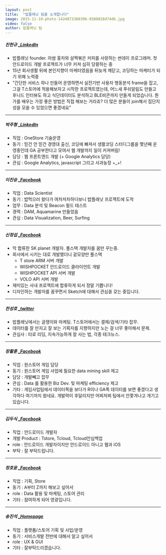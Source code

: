 ```yaml
---
layout: post
title:  "밥플래닛 팀을 소개합니다"
image: 2015-11-19-photo-1424873380396-9580028d74db.jpg
video: false
author: 밥플래닛 팀
---
```


##### **진헌규 [_LinkedIn](http://kr.linkedin.com/HeonkyuJin)**

- 밥플래닛 founder. 아쌈 홍차와 살짝볶은 커피를 사랑하는 썬데이 프로그래머. 첫 안드로이드 개발 프로젝트가 너무 커져 심히 당황하는 중
- 15년 회사생활 뒤에 본인지향이 마케터였음을 뒤늦게 깨닫고, 코딩하는 마케터가 되기 위해 노력중
- "간단한 서비스 하나 만들어 운영하면서 실전기반 사용자 행동분석 frame을 잡고, 그걸 T스토어에 적용해보자고 시작한 프로젝트였는데, 어느새 푸쉬알림도 만들고 후니드 인터뷰도 하고 식단데이터도 분석하고 BLE비콘까지 만들게 되었습니다. 뭔가를 배우는 가장 좋은 방법은 직접 해보는 거라죠? 더 많은 분들이 join해서 집단지성을 모을 수 있었으면 좋겠네요"

_ _ _

##### **박주형 [_LinkedIn](http://kr.linkedin.com/in/dusskapark/)**

- 직업 : OneStore 기술운영
- 동기 : 믿건 안 믿건 경영대 출신, 코딩에 빠져서 생활코딩 스터디그룹을 몇년째 운영중인데 GA 공부한다고 모여서 웹 개발까지 일이 커져버림! 
- 담당 : 웹 프론트엔드 개발 (+ Google Analytics 담당)
- 관심 : Google Analytics, javascript 그리고 사과농장 +_+! 

_ _ _

##### **이진승 [_Facebook](https://www.facebook.com/jjiinn.lee)**

- 직업 : Data Scientist 
- 동기 : 밥먹으러 왔다가 여차저차하다보니 밥플래닛 프로젝트에 도착 
- 업무 : Data 분석 및 Beacon 필드 테스트 
- 경력 : DAM, Aquamarine 만들었음 
- 관심 : Data Visualization, Beer, Surfing

_ _ _

##### **신정섭 [_Facebook](https://www.facebook.com/jungseob.shin)**

- 막 합류한 SK planet 개발자. 풀스택 개발자를 꿈만 꾸는중.
- 회사에서 시키는 대로 개발했더니 겉모양만 풀스택
	- T store ARM 서버 개발
	- WISHPOCKET 안드로이드 클라이언트 개발
	- WISHPOCKET API 서버 개발
	- VOLO API 서버 개발
- 재미있는 사내 프로젝트에 합류하게 되서 정말 기쁩니다!
- 디자인하는 개발자를 꿈꾸면서 Sketch에 대해서 관심을 갖는 중입니다.

_ _ _


##### **전성호 [_twitter](http://www.twitter.com/readymadeboy)**

- 밥플래닛에서는 글쟁이와 마케팅. T스토어에서는 결제/검색/기타 잡무.
- 데이터를 잘 만지고 잘 보는 기획자를 지향하지만 노는 걸 너무 좋아해서 문제.
- 관심사 : 타로 리딩, 지속가능하게 잘 사는 법, 각종 테크뉴스.

_ _ _


##### **장활훈 [_Facebook](https://www.facebook.com/hwalhoon.jang)**

* 직업 : 원스토어 게임 담당
* 동기 : 원스토어 게임 사업에 필요한 data mining skill 제고
* 담당 : 개발빼고 잡무
* 관심 : Data 를 활용한 Biz Dev. 및 마케팅 efficiency 제고
* 기타 : 게임사업팀에서 데이터쪽을 보다가 R이나 GA쪽 데이터를 보면 좋겠다고 생각하다 여기까지 왔네요. 개발력이 후달리지만 어찌저찌 팀에서 안쫓겨나고 개기고 있습니다.

_ _ _

##### **김두식 [_Facebook](https://www.facebook.com/doosik.kim.71)**

* 직업 : 안드로이드 개발자
* 개발 Product : Tstore, Tcloud, Tcloud안심백업
* role : 안드로이드 개발자이지만 안드로이드 아니고 웹과 iOS
* 부탁 : 잘 부탁드립니다.

_ _ _

##### **정호윤 [_Facebook](https://www.facebook.com/hoyoon.jun)**

- 직업 : 기획, Store
- 동기 : A부터 Z까지 해보고 싶어서
- role : Data 활용 및 마케팅, 스토어 관리
- 기타 : 참여하게 되어 영광입니다.

_ _ _

##### **송진석 [_Homepage](http://songjinseok.com)**

- 직업 : 플랫폼/스토어 기획 및 사업/운영
- 동기 : 서비스개발 전반에 대해서 알고 싶어서
- role : UX & GUI
- 기타 : 잘부탁드리겠습니다.







